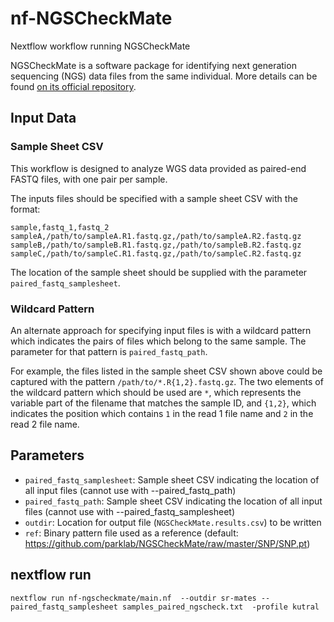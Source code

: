 # nf-NGSCheckMate
Nextflow workflow running NGSCheckMate

NGSCheckMate is a software package for identifying next generation sequencing (NGS)
data files from the same individual.
More details can be found [on its official repository](https://github.com/parklab/NGSCheckMate).

## Input Data

### Sample Sheet CSV

This workflow is designed to analyze WGS data provided as paired-end FASTQ files,
with one pair per sample.

The inputs files should be specified with a sample sheet CSV with the format:

```
sample,fastq_1,fastq_2
sampleA,/path/to/sampleA.R1.fastq.gz,/path/to/sampleA.R2.fastq.gz
sampleB,/path/to/sampleB.R1.fastq.gz,/path/to/sampleB.R2.fastq.gz
sampleC,/path/to/sampleC.R1.fastq.gz,/path/to/sampleC.R2.fastq.gz
```

The location of the sample sheet should be supplied with the parameter `paired_fastq_samplesheet`.

### Wildcard Pattern

An alternate approach for specifying input files is with a wildcard pattern
which indicates the pairs of files which belong to the same sample.
The parameter for that pattern is `paired_fastq_path`.

For example, the files listed in the sample sheet CSV shown above could be
captured with the pattern `/path/to/*.R{1,2}.fastq.gz`.
The two elements of the wildcard pattern which should be used are `*`, which
represents the variable part of the filename that matches the sample ID,
and `{1,2}`, which indicates the position which contains `1` in the read 1
file name and `2` in the read 2 file name.

## Parameters

- `paired_fastq_samplesheet`:   Sample sheet CSV indicating the location of all input files (cannot use with --paired_fastq_path)
- `paired_fastq_path`:          Sample sheet CSV indicating the location of all input files (cannot use with --paired_fastq_samplesheet)
- `outdir`:                     Location for output file (`NGSCheckMate.results.csv`) to be written
- `ref`:                        Binary pattern file used as a reference (default: https://github.com/parklab/NGSCheckMate/raw/master/SNP/SNP.pt)

## nextflow run

```
nextflow run nf-ngscheckmate/main.nf  --outdir sr-mates --paired_fastq_samplesheet samples_paired_ngscheck.txt  -profile kutral
```
